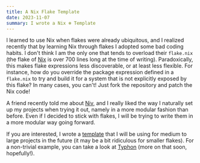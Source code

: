 ```yaml
---
title: A Nix Flake Template
date: 2023-11-07
summary: I wrote a Nix ❄ Template
---
```


I learned to use Nix when flakes were already ubiquitous, and I realized
recently that by learning Nix through flakes I adopted some bad coding habits. I
don't think I am the only one that tends to overload their `flake.nix` (the
flake of [Nix](http://github.com/nixos/nix/blob/master/flake.nix) is over 700
lines long at the time of writing). Paradoxically, this makes flake expressions
less discoverable, or at least less flexible. For instance, how do you override
the package expression defined in a `flake.nix` to try and build it for a system
that is not explicitly exposed by this flake? In many cases, you can't! Just
fork the repository and patch the Nix code!

A friend recently told me about [Niv](https://github.com/nmattia/niv), and I
really liked the way I naturally set up my projects when trying it out, namely
in a more modular fashion than before. Even if I decided to stick with flakes, I will
be trying to write them in a more modular way going forward.

If you are interested, I wrote a
[template](https://github.com/pnmadelaine/flake) that I will be using for medium
to large projects in the future (it may be a bit ridiculous for smaller flakes).
For a non-trivial example, you can take a look at
[Typhon](https://github.com/typhon-ci/typhon) (more on that soon, hopefully!).
